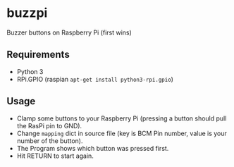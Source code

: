# buzzpi
Buzzer buttons on Raspberry Pi (first wins)

## Requirements
 * Python 3
 * RPi.GPIO (raspian `apt-get install python3-rpi.gpio`)

## Usage
 * Clamp some buttons to your Raspberry Pi (pressing a button should pull the RasPi pin to GND).
 * Change `mapping` dict in source file (key is BCM Pin number, value is your number of the button).
 * The Program shows which button was pressed first.
 * Hit RETURN to start again.
